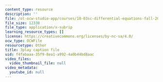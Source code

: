```yaml
---
content_type: resource
description: ''
file: /ol-ocw-studio-app/courses/18-03sc-differential-equations-fall-2011/f4fabaaa35f98ea1a9924a0b44bd8aac_q0PxCQWG3ic.srt
file_size: 12338
file_type: application/x-subrip
learning_resource_types: []
license: https://creativecommons.org/licenses/by-nc-sa/4.0/
ocw_type: OCWFile
resourcetype: Other
title: 3play caption file
uid: f4fabaaa-35f9-8ea1-a992-4a0b44bd8aac
video_files:
  video_thumbnail_file: null
video_metadata:
  youtube_id: null
---
```

